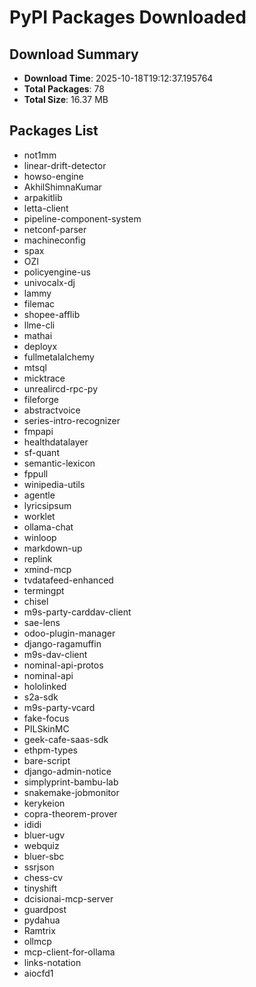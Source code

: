 # PyPI Packages Downloaded

## Download Summary
- **Download Time**: 2025-10-18T19:12:37.195764
- **Total Packages**: 78
- **Total Size**: 16.37 MB

## Packages List
- not1mm
- linear-drift-detector
- howso-engine
- AkhilShimnaKumar
- arpakitlib
- letta-client
- pipeline-component-system
- netconf-parser
- machineconfig
- spax
- OZI
- policyengine-us
- univocalx-dj
- lammy
- filemac
- shopee-afflib
- llme-cli
- mathai
- deployx
- fullmetalalchemy
- mtsql
- micktrace
- unrealircd-rpc-py
- fileforge
- abstractvoice
- series-intro-recognizer
- fmpapi
- healthdatalayer
- sf-quant
- semantic-lexicon
- fppull
- winipedia-utils
- agentle
- lyricsipsum
- worklet
- ollama-chat
- winloop
- markdown-up
- replink
- xmind-mcp
- tvdatafeed-enhanced
- termingpt
- chisel
- m9s-party-carddav-client
- sae-lens
- odoo-plugin-manager
- django-ragamuffin
- m9s-dav-client
- nominal-api-protos
- nominal-api
- hololinked
- s2a-sdk
- m9s-party-vcard
- fake-focus
- PILSkinMC
- geek-cafe-saas-sdk
- ethpm-types
- bare-script
- django-admin-notice
- simplyprint-bambu-lab
- snakemake-jobmonitor
- kerykeion
- copra-theorem-prover
- ididi
- bluer-ugv
- webquiz
- bluer-sbc
- ssrjson
- chess-cv
- tinyshift
- dcisionai-mcp-server
- guardpost
- pydahua
- Ramtrix
- ollmcp
- mcp-client-for-ollama
- links-notation
- aiocfd1
